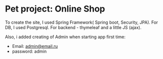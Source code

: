 # Pet project: Online Shop

To create the site, I used Spring Framework(
Spring boot, Security, JPA). For DB, I used Postgresql.
For backend - thymeleaf and a little JS (ajax).

Also, i added creating of Admin when starting app first time:
   - Email: admin@email.ru
   - password: admin
